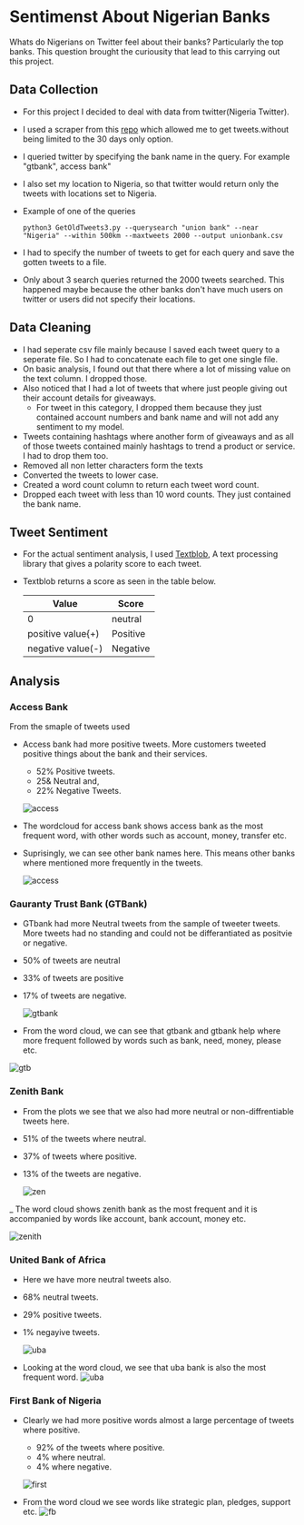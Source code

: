 # Sentimenst About Nigerian Banks

Whats do Nigerians on Twitter feel about their banks? Particularly the top banks. This question brought the curiousity that 
lead to this carrying out this project.


## Data Collection

- For this project I decided to deal with data from twitter(Nigeria Twitter).
- I used a scraper from this [repo](https://github.com/marquisvictor/Optimized-Modified-GetOldTweets3-OMGOT) which allowed me to get tweets.without being limited to
 the 30 days only option.
- I queried twitter by specifying the bank name in the query. For example "gtbank", access bank"
- I also set my location to Nigeria, so that twitter would return only the tweets with locations set to Nigeria.
- Example of one of the queries
  
  ``` python3 GetOldTweets3.py --querysearch "union bank" --near "Nigeria" --within 500km --maxtweets 2000 --output unionbank.csv ```
  
- I had to specify the number of tweets to get for each query and save the gotten tweets to a file. 
- Only about 3 search queries returned the 2000 tweets searched. This happened maybe because the other banks don't have much users on twitter or users did not specify their locations.

## Data Cleaning

- I had seperate csv file mainly because I saved each tweet query to a seperate file. So I had to concatenate each file to get one single file.
- On basic analysis, I found out that there where a lot of missing value on the text column. I dropped those.
- Also noticed that I had a lot of tweets that where just people giving out their account details for giveaways.
    - For tweet in this category, I dropped them because they just contained account numbers and bank name and will not add any sentiment to my model.
- Tweets containing hashtags where another form of giveaways and as all of those tweets contained mainly hashtags to trend a product or service. I had to drop them too.
- Removed all non letter characters form the texts
- Converted the tweets to lower case.
- Created a word count column to return each tweet word count. 
- Dropped each tweet with less than 10 word counts. They just contained the bank name.

## Tweet Sentiment
- For the actual sentiment analysis, I used [Textblob](https://textblob.readthedocs.io/en/dev/), A text processing library that gives a polarity score to each tweet.
- Textblob returns a score as seen in the table below.


    | Value | Score |
    |-------|-------|
    | 0     | neutral |
    | positive value{+) | Positive |
    | negative value(-) | Negative |
    
 ## Analysis
 ### Access Bank
 From the smaple of tweets used
 
 - Access bank had more positive tweets. More customers tweeted positive things about the bank and their services.
    - 52% Positive tweets.
    - 25& Neutral and,
    - 22% Negative Tweets.
    
    ![access](https://github.com/geewynn/Data-Analytics/blob/master/Nigerian%20Opinion%20About%20Nigerian%20Banks/images/access_count.png)
    
- The wordcloud for access bank shows access bank as the most frequent word, with other words such as account, money, transfer etc.
- Suprisingly, we can see other bank names here. This means other banks where mentioned more frequently in the tweets.

  ![access](https://github.com/geewynn/Data-Analytics/blob/master/Nigerian%20Opinion%20About%20Nigerian%20Banks/images/acc_word.png)
  
  
### Gauranty Trust Bank (GTBank)
- GTbank had more Neutral tweets from the sample of tweeter tweets. More tweets had no standing and could not be differantiated as positvie or negative.
 - 50% of tweets are neutral
 - 33% of tweets are positive
 - 17% of tweets are negative.
 
 
   ![gtbank](https://github.com/geewynn/Data-Analytics/blob/master/Nigerian%20Opinion%20About%20Nigerian%20Banks/images/gt_count.png)
 
 
- From the word cloud, we can see that gtbank and gtbank help where more frequent followed by words such as bank, need, money, please etc.

![gtb](https://github.com/geewynn/Data-Analytics/blob/master/Nigerian%20Opinion%20About%20Nigerian%20Banks/images/gt_word.png)

### Zenith Bank
- From the plots we see that we also had more neutral or non-diffrentiable tweets here.
 - 51% of the tweets where neutral.
 - 37% of tweets where positive.
 - 13% of the tweets are negative.
 
 
   ![zen](https://github.com/geewynn/Data-Analytics/blob/master/Nigerian%20Opinion%20About%20Nigerian%20Banks/images/zenit_count.png)
 
 
_ The word cloud shows zenith bank as the most frequent and it is accompanied by words like account, bank account, money etc.

   ![zenith](https://github.com/geewynn/Data-Analytics/blob/master/Nigerian%20Opinion%20About%20Nigerian%20Banks/images/zenith_word.png)

### United Bank of Africa

- Here we have more neutral tweets also.
 - 68% neutral tweets.
 - 29% positive tweets.
 - 1% negayive tweets.
 
   ![uba](https://github.com/geewynn/Data-Analytics/blob/master/Nigerian%20Opinion%20About%20Nigerian%20Banks/images/uba%20count.png)

- Looking at the word cloud, we see that uba bank is also the most frequent word.
   ![uba](https://github.com/geewynn/Data-Analytics/blob/master/Nigerian%20Opinion%20About%20Nigerian%20Banks/images/uba_word.png)
   

### First Bank of Nigeria
- Clearly we had more positive words almost a large percentage of tweets where positive.
  - 92% of the tweets where positive.
  - 4% where neutral.
  - 4% where negative.
  
  ![first](https://github.com/geewynn/Data-Analytics/blob/master/Nigerian%20Opinion%20About%20Nigerian%20Banks/images/first_count.png)
  
- From the word cloud we see words like strategic plan, pledges, support etc.
  ![fb](https://github.com/geewynn/Data-Analytics/blob/master/Nigerian%20Opinion%20About%20Nigerian%20Banks/images/first_word.png)
